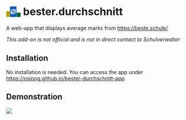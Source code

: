 # <img src="img/icon.svg" style="height:1.4em;transform:translateY(25%)"/> bester.durchschnitt

A web-app that displays average marks from https://beste.schule/

*This add-on is not official and is not in direct contact to Schulverwalter*

## Installation

No installation is needed. You can access the app under https://osipog.github.io/bester-durchschnitt-app

## Demonstration

<img src="https://i.imgur.com/q0PclE7.png" style="max-width: 40%"/>